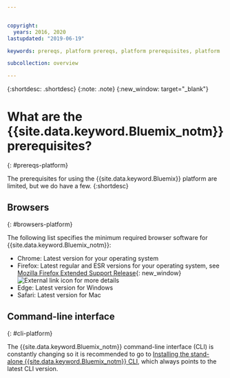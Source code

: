 ```yaml
---


copyright:
  years: 2016, 2020
lastupdated: "2019-06-19"

keywords: prereqs, platform prereqs, platform prerequisites, platform

subcollection: overview

---
```


{:shortdesc: .shortdesc}
{:note: .note}
{:new_window: target="_blank"}

# What are the {{site.data.keyword.Bluemix_notm}} prerequisites?
{: #prereqs-platform}

The prerequisites for using the {{site.data.keyword.Bluemix}} platform are limited, but we do have a few.
{:shortdesc}

## Browsers
{: #browsers-platform}

The following list specifies the minimum required browser software for {{site.data.keyword.Bluemix_notm}}:

 * Chrome: Latest version for your operating system
 * Firefox: Latest regular and ESR versions for your operating system, see [Mozilla Firefox
Extended Support Release](https://www.mozilla.org/en-US/firefox/organizations/){: new_window} ![External link icon](../icons/launch-glyph.svg "External link icon") for more details
 * Edge: Latest version for Windows
 * Safari: Latest version for Mac
 
## Command-line interface
{: #cli-platform}

The {{site.data.keyword.Bluemix_notm}} command-line interface (CLI) is constantly changing so it is recommended to go to [Installing the stand-alone {{site.data.keyword.Bluemix_notm}} CLI](/docs/cli?topic=cli-getting-started), which always points to the latest CLI version.
